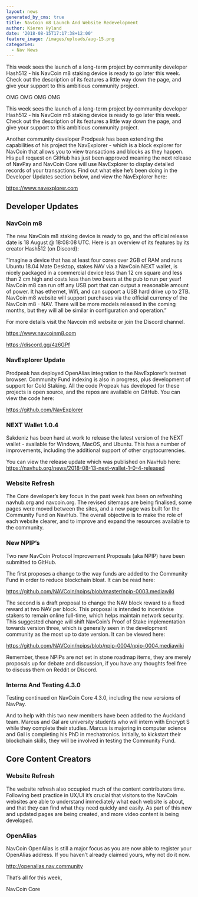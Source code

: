 ```yaml
---
layout: news
generated_by_cms: true
title: NavCoin m8 Launch And Website Redevelopment
author: Kieren Hyland
date: '2018-08-15T17:17:38+12:00'
feature_image: /images/uploads/aug-15.png
categories:
  - Nav News
---
```

This week sees the launch of a long-term project by community developer Hash512 - his NavCoin m8 staking device is ready to go later this week. Check out the description of its features a little way down the page, and give your support to this ambitious community project. 



OMG OMG OMG OMG

This week sees the launch of a long-term project by community developer Hash512 - his NavCoin m8 staking device is ready to go later this week. Check out the description of its features a little way down the page, and give your support to this ambitious community project. 

Another community developer Prodpeak has been extending the capabilities of his project the NavExplorer - which is a block explorer for NavCoin that allows you to view transactions and blocks as they happen. His pull request on GitHub has just been approved meaning the next release of NavPay and NavCoin Core will use NavExplorer to display detailed records of your transactions. Find out what else he’s been doing in the Developer Updates section below, and view the NavExplorer here:

<https://www.navexplorer.com>

## Developer Updates

### NavCoin m8

The new NavCoin m8 staking device is ready to go, and the official release date is 18 August @ 18:08:08 UTC. Here is an overview of its features by its creator Hash512 (on Discord):

“Imagine a device that has at least four cores over 2GB of RAM and runs Ubuntu 18.04 Mate Desktop, stakes NAV via a NavCoin NEXT wallet, is nicely packaged in a commercial device less than 12 cm square and less than 2 cm high and costs less than two beers at the pub to run per year! NavCoin m8 can run off any USB port that can output a reasonable amount of power. It has ethernet, Wifi, and can support a USB hard drive up to 2TB. NavCoin m8 website will support purchases via the official currency of the NavCoin m8 - NAV. There will be more models released in the coming months, but they will all be similar in configuration and operation.”

For more details visit the Navcoin m8 website or join the Discord channel. 

<https://www.navcoinm8.com>

<https://discord.gg/4z6GPf>

### NavExplorer Update

Prodpeak has deployed OpenAlias integration to the NavExplorer’s testnet browser. Community Fund indexing is also in progress, plus development of support for Cold Staking. All the code Propeak has developed for these projects is open source, and the repos are available on GitHub. You can view the code here:

<https://github.com/NavExplorer>

### NEXT Wallet 1.0.4

Sakdeniz has been hard at work to release the latest version of the NEXT wallet - available for Windows, MacOS, and Ubuntu. This has a number of improvements, including the additional support of other cryptocurrencies.

You can view the release update which was published on NavHub here:
<https://navhub.org/news/2018-08-13-next-wallet-1-0-4-released>

### Website Refresh

The Core developer’s key focus in the past week has been on refreshing navhub.org and navcoin.org. The revised sitemaps are being finalised, some pages were moved between the sites, and a new page was built for the Community Fund on NavHub. The overall objective is to make the role of each website clearer, and to improve and expand the resources available to the community.

### New NPIP’s

Two new NavCoin Protocol Improvement Proposals (aka NPIP) have been submitted to GitHub.

The first proposes a change to the way funds are added to the Community Fund in order to reduce blockchain bloat. It can be read here:

<https://github.com/NAVCoin/npips/blob/master/npip-0003.mediawiki>

The second is a draft proposal to change the NAV block reward to a fixed reward at two NAV per block. This proposal is intended to incentivise stakers to remain online full-time, which helps maintain network security. This suggested change will shift NavCoin’s Proof of Stake implementation towards version three, which is generally seen in the development community as the most up to date version. It can be viewed here:

<https://github.com/NAVCoin/npips/blob/npip-0004/npip-0004.mediawiki>

Remember, these NPIPs are not set in stone roadmap items, they are merely proposals up for debate and discussion, if you have any thoughts feel free to discuss them on Reddit or Discord.

### Interns And Testing 4.3.0

Testing continued on NavCoin Core 4.3.0, including the new versions of NavPay.

And to help with this two new members have been added to the Auckland team. Marcus and Gal are university students who will intern with Encrypt S while they complete their studies. Marcus is majoring in computer science and Gal is completing his PhD in mechatronics. Initially, to kickstart their blockchain skills, they will be involved in testing the Community Fund. 

## Core Content Creators

### Website Refresh

The website refresh also occupied much of the content contributors time. Following best practice in UX/UI it’s crucial that visitors to the NavCoin websites are able to understand immediately what each website is about, and that they can find what they need quickly and easily. As part of this new and updated pages are being created, and more video content is being developed.

### OpenAlias

NavCoin OpenAlias is still a major focus as you are now able to register your OpenAlias address. If you haven’t already claimed yours, why not do it now. 

<http://openalias.nav.community>

That’s all for this week,

NavCoin Core
